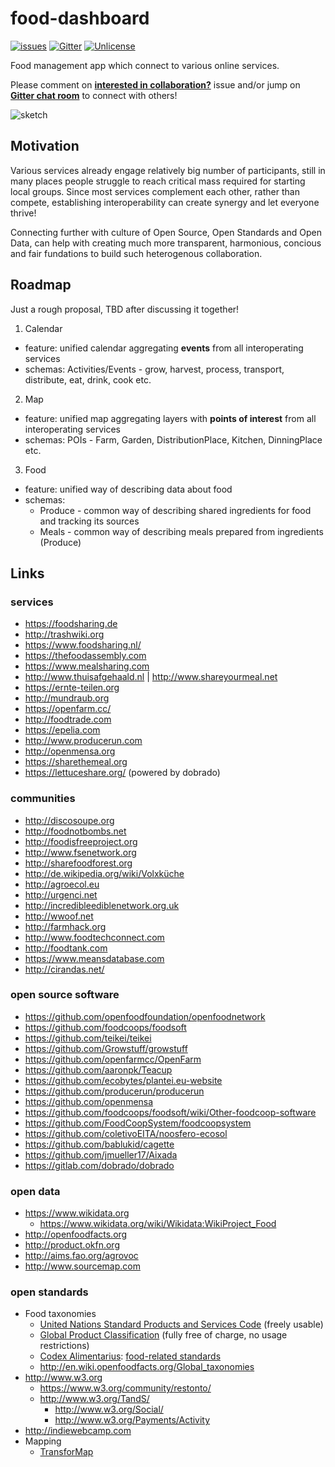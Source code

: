 # food-dashboard

[![issues](http://img.shields.io/github/issues/ouisharelabs/food-dashboard.svg?style=flat)](https://github.com/ouisharelabs/food-dashboard/issues)
[![Gitter](http://img.shields.io/badge/chat-Gitter-blue.svg?style=flat)](https://gitter.im/ouisharelabs/food-dashboard)
[![Unlicense](http://img.shields.io/badge/license-Unlicense-blue.svg?style=flat)](http://unlicense.org)

Food management app which connect to various online services.

Please comment on **[interested in collaboration?](https://github.com/ouisharelabs/food-dashboard/issues/1)** issue and/or jump on **[Gitter chat room](https://gitter.im/ouisharelabs/food-dashboard)** to connect with others!

![sketch](https://farm9.staticflickr.com/8761/17885883848_104df4e44b_c.jpg)

## Motivation

Various services already engage relatively big number of participants, still in many places people struggle to reach critical mass required for starting local groups. Since most services complement each other, rather than compete, establishing interoperability can create synergy and let everyone thrive!

Connecting further with culture of Open Source, Open Standards and Open Data, can help with creating much more transparent, harmonious, concious and fair fundations to build such heterogenous collaboration.

## Roadmap

Just a rough proposal, TBD after discussing it together!

1. Calendar
  * feature: unified calendar aggregating **events** from all interoperating services
  * schemas: Activities/Events - grow, harvest, process, transport, distribute, eat, drink, cook etc.
2. Map
  * feature: unified map aggregating layers with **points of interest** from all interoperating services
  * schemas: POIs - Farm, Garden, DistributionPlace, Kitchen, DinningPlace etc.
3. Food
  * feature: unified way of describing data about food
  * schemas:
    * Produce - common way of describing shared ingredients for food and tracking its sources
    * Meals - common way of describing meals prepared from ingredients (Produce)
 

## Links

### services
* https://foodsharing.de
* http://trashwiki.org
* https://www.foodsharing.nl/
* https://thefoodassembly.com
* https://www.mealsharing.com
* http://www.thuisafgehaald.nl | http://www.shareyourmeal.net
* https://ernte-teilen.org
* http://mundraub.org
* https://openfarm.cc/
* http://foodtrade.com
* https://epelia.com
* http://www.producerun.com
* http://openmensa.org
* https://sharethemeal.org
* https://lettuceshare.org/ (powered by dobrado)

### communities
* http://discosoupe.org
* http://foodnotbombs.net
* http://foodisfreeproject.org
* http://www.fsenetwork.org
* http://sharefoodforest.org
* http://de.wikipedia.org/wiki/Volxküche
* http://agroecol.eu
* http://urgenci.net
* http://incredibleediblenetwork.org.uk
* http://wwoof.net
* http://farmhack.org
* http://www.foodtechconnect.com
* http://foodtank.com
* https://www.meansdatabase.com
* http://cirandas.net/

### open source software
* https://github.com/openfoodfoundation/openfoodnetwork
* https://github.com/foodcoops/foodsoft
* https://github.com/teikei/teikei
* https://github.com/Growstuff/growstuff
* https://github.com/openfarmcc/OpenFarm
* https://github.com/aaronpk/Teacup
* https://github.com/ecobytes/plantei.eu-website
* https://github.com/producerun/producerun
* https://github.com/openmensa
* https://github.com/foodcoops/foodsoft/wiki/Other-foodcoop-software
* https://github.com/FoodCoopSystem/foodcoopsystem
* https://github.com/coletivoEITA/noosfero-ecosol
* https://github.com/bablukid/cagette
* https://github.com/jmueller17/Aixada
* https://gitlab.com/dobrado/dobrado

### open data
* https://www.wikidata.org
  * https://www.wikidata.org/wiki/Wikidata:WikiProject_Food
* http://openfoodfacts.org
* http://product.okfn.org
* http://aims.fao.org/agrovoc
* http://www.sourcemap.com

### open standards
* Food taxonomies
  * [United Nations Standard Products and Services Code](https://en.wikipedia.org/wiki/UNSPSC) (freely usable)
  * [Global Product Classification](https://en.wikipedia.org/wiki/Global_Product_Classification) (fully free of charge, no usage restrictions)
  * [Codex Alimentarius](https://en.wikipedia.org/wiki/Codex_Alimentarius): [food-related standards](http://www.codexalimentarius.org/standards/list-of-standards/en/?provide=standards&orderField=fullReference&sort=asc&num1=CAC/MISC)
  * http://en.wiki.openfoodfacts.org/Global_taxonomies
* http://www.w3.org
  * https://www.w3.org/community/restonto/
  * http://www.w3.org/TandS/
    * http://www.w3.org/Social/
    * http://www.w3.org/Payments/Activity
* http://indiewebcamp.com
* Mapping
  * [TransforMap](http://wiki.openstreetmap.org/wiki/Proposed_features/TransforMap)
